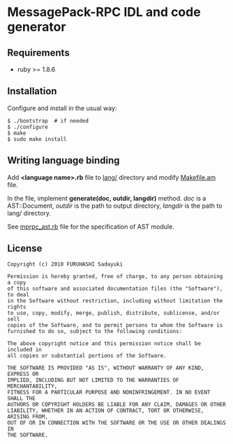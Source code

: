 MessagePack-RPC IDL and code generator
======================================

## Requirements

  - ruby >= 1.8.6


## Installation

Configure and install in the usual way:

    $ ./bootstrap  # if needed
    $ ./configure
    $ make
    $ sudo make install


## Writing language binding

Add **&lt;language name&gt;.rb** file to [lang/](http://github.com/msgpack/msgpack-rpc/blob/master/gen/lang/) directory and modify [Makefile.am](http://github.com/msgpack/msgpack-rpc/blob/master/gen/Makefile.am) file.

In the file, implement **generate(doc, outdir, langdir)** method. *doc* is a AST::Document, *outdir* is the path to output directory, *langdir* is the path to lang/ directory.

See [mprpc_ast.rb](http://github.com/msgpack/msgpack-rpc/blob/master/gen/mprpc_ast.rb) file for the specification of AST module.


## License

    Copyright (c) 2010 FURUHASHI Sadayuki
    
    Permission is hereby granted, free of charge, to any person obtaining a copy
    of this software and associated documentation files (the "Software"), to deal
    in the Software without restriction, including without limitation the rights
    to use, copy, modify, merge, publish, distribute, sublicense, and/or sell
    copies of the Software, and to permit persons to whom the Software is
    furnished to do so, subject to the following conditions:
    
    The above copyright notice and this permission notice shall be included in
    all copies or substantial portions of the Software.
    
    THE SOFTWARE IS PROVIDED "AS IS", WITHOUT WARRANTY OF ANY KIND, EXPRESS OR
    IMPLIED, INCLUDING BUT NOT LIMITED TO THE WARRANTIES OF MERCHANTABILITY,
    FITNESS FOR A PARTICULAR PURPOSE AND NONINFRINGEMENT. IN NO EVENT SHALL THE
    AUTHORS OR COPYRIGHT HOLDERS BE LIABLE FOR ANY CLAIM, DAMAGES OR OTHER
    LIABILITY, WHETHER IN AN ACTION OF CONTRACT, TORT OR OTHERWISE, ARISING FROM,
    OUT OF OR IN CONNECTION WITH THE SOFTWARE OR THE USE OR OTHER DEALINGS IN
    THE SOFTWARE.

